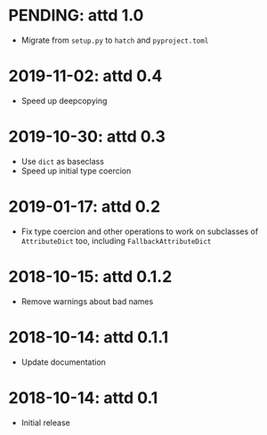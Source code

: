 PENDING: attd 1.0
=================

* Migrate from `setup.py` to `hatch` and `pyproject.toml`

2019-11-02: attd 0.4
====================

* Speed up deepcopying

2019-10-30: attd 0.3
====================

* Use `dict` as baseclass
* Speed up initial type coercion

2019-01-17: attd 0.2
====================

* Fix type coercion and other operations to work on subclasses
  of `AttributeDict` too, including `FallbackAttributeDict`

2018-10-15: attd 0.1.2
======================

* Remove warnings about bad names

2018-10-14: attd 0.1.1
======================

* Update documentation

2018-10-14: attd 0.1
====================

* Initial release
